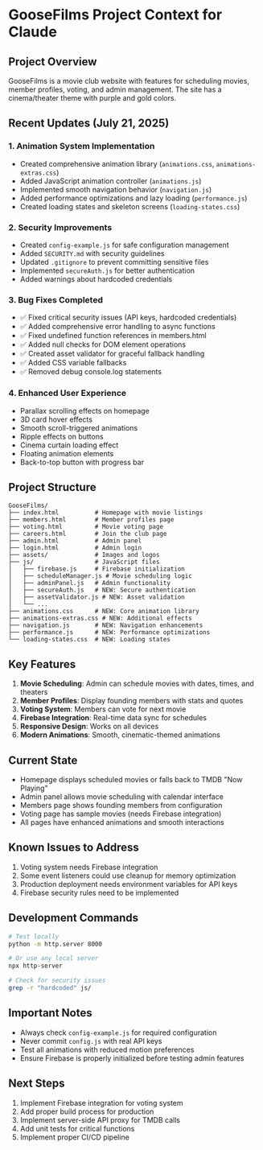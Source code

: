 # GooseFilms Project Context for Claude

## Project Overview
GooseFilms is a movie club website with features for scheduling movies, member profiles, voting, and admin management. The site has a cinema/theater theme with purple and gold colors.

## Recent Updates (July 21, 2025)

### 1. Animation System Implementation
- Created comprehensive animation library (`animations.css`, `animations-extras.css`)
- Added JavaScript animation controller (`animations.js`)
- Implemented smooth navigation behavior (`navigation.js`)
- Added performance optimizations and lazy loading (`performance.js`)
- Created loading states and skeleton screens (`loading-states.css`)

### 2. Security Improvements
- Created `config-example.js` for safe configuration management
- Added `SECURITY.md` with security guidelines
- Updated `.gitignore` to prevent committing sensitive files
- Implemented `secureAuth.js` for better authentication
- Added warnings about hardcoded credentials

### 3. Bug Fixes Completed
- ✅ Fixed critical security issues (API keys, hardcoded credentials)
- ✅ Added comprehensive error handling to async functions
- ✅ Fixed undefined function references in members.html
- ✅ Added null checks for DOM element operations
- ✅ Created asset validator for graceful fallback handling
- ✅ Added CSS variable fallbacks
- ✅ Removed debug console.log statements

### 4. Enhanced User Experience
- Parallax scrolling effects on homepage
- 3D card hover effects
- Smooth scroll-triggered animations
- Ripple effects on buttons
- Cinema curtain loading effect
- Floating animation elements
- Back-to-top button with progress bar

## Project Structure
```
GooseFilms/
├── index.html          # Homepage with movie listings
├── members.html        # Member profiles page
├── voting.html         # Movie voting page
├── careers.html        # Join the club page
├── admin.html          # Admin panel
├── login.html          # Admin login
├── assets/             # Images and logos
├── js/                 # JavaScript files
│   ├── firebase.js     # Firebase initialization
│   ├── scheduleManager.js # Movie scheduling logic
│   ├── adminPanel.js   # Admin functionality
│   ├── secureAuth.js   # NEW: Secure authentication
│   ├── assetValidator.js # NEW: Asset validation
│   └── ...
├── animations.css      # NEW: Core animation library
├── animations-extras.css # NEW: Additional effects
├── navigation.js       # NEW: Navigation enhancements
├── performance.js      # NEW: Performance optimizations
└── loading-states.css  # NEW: Loading states

```

## Key Features
1. **Movie Scheduling**: Admin can schedule movies with dates, times, and theaters
2. **Member Profiles**: Display founding members with stats and quotes
3. **Voting System**: Members can vote for next movie
4. **Firebase Integration**: Real-time data sync for schedules
5. **Responsive Design**: Works on all devices
6. **Modern Animations**: Smooth, cinematic-themed animations

## Current State
- Homepage displays scheduled movies or falls back to TMDB "Now Playing"
- Admin panel allows movie scheduling with calendar interface
- Members page shows founding members from configuration
- Voting page has sample movies (needs Firebase integration)
- All pages have enhanced animations and smooth interactions

## Known Issues to Address
1. Voting system needs Firebase integration
2. Some event listeners could use cleanup for memory optimization
3. Production deployment needs environment variables for API keys
4. Firebase security rules need to be implemented

## Development Commands
```bash
# Test locally
python -m http.server 8000

# Or use any local server
npx http-server

# Check for security issues
grep -r "hardcoded" js/
```

## Important Notes
- Always check `config-example.js` for required configuration
- Never commit `config.js` with real API keys
- Test all animations with reduced motion preferences
- Ensure Firebase is properly initialized before testing admin features

## Next Steps
1. Implement Firebase integration for voting system
2. Add proper build process for production
3. Implement server-side API proxy for TMDB calls
4. Add unit tests for critical functions
5. Implement proper CI/CD pipeline